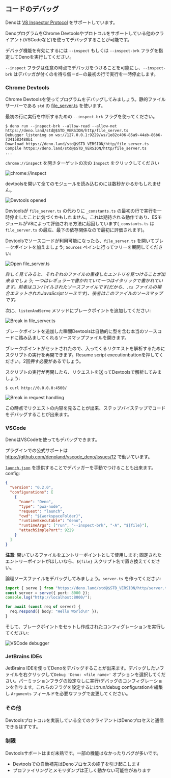 <!-- ## Debugging your code -->
## コードのデバッグ

<!-- Deno supports the [V8 Inspector Protocol](https://v8.dev/docs/inspector). -->
Denoは [V8 Inspector Protocol](https://v8.dev/docs/inspector) をサポートしています。

<!--
It's possible to debug Deno programs using Chrome Devtools or other clients that
support the protocol (eg. VSCode).
-->
DenoプログラムをChrome Devtoolsやプロトコルをサポートしている他のクライアント(VSCodeなど)を使ってデバッグすることが可能です。

<!--
To activate debugging capabilities run Deno with the `--inspect` or
`--inspect-brk` flags.
-->
デバッグ機能を有効にするには `--inspect` もしくは
`--inspect-brk` フラグを指定してDenoを実行してください。

<!--
The `--inspect` flag allows attaching the debugger at any point in time, while
`--inspect-brk` will wait for the debugger to attach and will pause execution on
the first line of code.
-->
`--inspect` フラグは任意の時点でデバッガをつけることを可能にし、`--inspect-brk` はデバッガが付くのを待ち個ーd－の最初の行で実行を一時停止します。

### Chrome Devtools

<!--
Let's try debugging a program using Chrome Devtools. For this, we'll use
[file_server.ts](https://deno.land/std@$STD_VERSION/http/file_server.ts) from
`std`, a static file server.
-->
Chrome Devtoolsを使ってプログラムをデバッグしてみましょう。静的ファイルサーバーである `std` の [file_server.ts](https://deno.land/std@$STD_VERSION/http/file_server.ts) を使います。

<!-- Use the `--inspect-brk` flag to break execution on the first line: -->
最初の行に実行を中断するための `--inspect-brk` フラグを使ってください。

```shell
$ deno run --inspect-brk --allow-read --allow-net https://deno.land/std@$STD_VERSION/http/file_server.ts
Debugger listening on ws://127.0.0.1:9229/ws/1e82c406-85a9-44ab-86b6-7341583480b1
Download https://deno.land/std@$STD_VERSION/http/file_server.ts
Compile https://deno.land/std@$STD_VERSION/http/file_server.ts
...
```

<!-- Open `chrome://inspect` and click `Inspect` next to target: -->
`chrome://inspect` を開きターゲットの次の `Inspect` をクリックしてください

![chrome://inspect](../images/debugger1.jpg)

<!-- It might take a few seconds after opening the Devtools to load all modules. -->
devtoolsを開いて全てのモジュールを読み込むのには数秒かかるかもしれません。

![Devtools opened](../images/debugger2.jpg)

<!--
You might notice that Devtools paused execution on the first line of
`_constants.ts` instead of `file_server.ts`. This is expected behavior and is
caused by the way ES modules are evaluated by V8 (`_constants.ts` is left-most,
bottom-most dependency of `file_server.ts` so it is evaluated first).
-->
Devtoolsが `file_server.ts` の代わりに `_constants.ts` の最初の行で実行を一時停止したことに気づくかもしれません。これは期待される動作であり、ESモジュールがV8によって評価される方法に起因しています(`_constants.ts` は `file_server.ts` の最左、最下の依存関係なので最初に評価されます)。

<!--
At this point all source code is available in the Devtools, so let's open up
`file_server.ts` and add a breakpoint there; go to "Sources" pane and expand the
tree:
-->
Devtoolsでソースコードが利用可能になったら、`file_server.ts` を開いてブレークポイントを加えましょう; `Sources` ペインに行ってツリーを展開してください:

![Open file_server.ts](../images/debugger3.jpg)

<!--
_Looking closely you'll find duplicate entries for each file; one written
regularly and one in italics. The former is compiled source file (so in the case
of `.ts` files it will be emitted JavaScript source), while the latter is a
source map for the file._
-->
_詳しく見てみると、それぞれのファイルの重複したエントリを見つけることが出来るでしょう; 一つはレギュラーで書かれていて一つはイタリックで書かれています。前者はコンパイルされたソースファイルです(だから、`.ts` ファイルの場合エミットされたJavaScriptソースです)、後者はこのファイルのソースマップです。_

<!-- Next, add a breakpoint in the `listenAndServe` method: -->
次に、`listenAndServe` メソッドにブレークポイントを追加してください:

![Break in file_server.ts](../images/debugger4.jpg)

<!--
As soon as we've added the breakpoint Devtools automatically opened up the
source map file, which allows us step through the actual source code that
includes types.
-->
ブレークポイントを追加した瞬間Devtoolsは自動的に型を含む本当のソースコードに踏み込ましてくれるソースマップファイルを開きます。

<!--
Now that we have our breakpoints set, we can resume the execution of our script
so that we might inspect an incoming request. Hit the Resume script execution
button to do so. You might even need to hit it twice!
-->
ブレークポイントがセットされたので、入ってくるリクエストを解析するためにスクリプトの実行を再開できます。Resume script executionbuttonを押してください。2回押す必要があるでしょう。

<!--
Once our script is running again, let's send a request and inspect it in
Devtools:
-->
スクリプトの実行が再開したら、リクエストを送ってDevtoolsで解析してみましょう:

```
$ curl http://0.0.0.0:4500/
```

![Break in request handling](../images/debugger5.jpg)

<!--
At this point we can introspect the contents of the request and go step-by-step
to debug the code.
-->
この時点でリクエストの内容を見ることが出来、ステップバイステップでコードをデバッグすることが出来ます。

### VSCode

<!-- Deno can be debugged using VSCode. -->
DenoはVSCodeを使ってもデバッグできます。

<!--
Official support via the plugin is being worked on -
https://github.com/denoland/vscode_deno/issues/12
-->
プラグインでの公式サポートは https://github.com/denoland/vscode_deno/issues/12 で動いています。

<!--
We can still attach the debugger by manually providing a
[`launch.json`](https://code.visualstudio.com/docs/editor/debugging#_launch-configurations)
config:
-->
[`launch.json`](https://code.visualstudio.com/docs/editor/debugging#_launch-configurations) を提供することでデバッガーを手動でつけることも出来ます。config:

```json
{
  "version": "0.2.0",
  "configurations": [
    {
      "name": "Deno",
      "type": "pwa-node",
      "request": "launch",
      "cwd": "${workspaceFolder}",
      "runtimeExecutable": "deno",
      "runtimeArgs": ["run", "--inspect-brk", "-A", "${file}"],
      "attachSimplePort": 9229
    }
  ]
}
```

<!--
**NOTE**: This uses the file you have open as the entry point; replace `${file}`
with a script name if you want a fixed entry point.
-->
**注意**: 開いているファイルをエントリーポイントとして使用します; 固定されたエントリーポイントがほしいなら、`${file}` スクリプト名で置き換えてください。

<!-- Let's try out debugging a local source file. Create `server.ts`: -->
論理ソースファイルをデバッグしてみましょう。`server.ts` を作ってください:

```ts
import { serve } from "https://deno.land/std@$STD_VERSION/http/server.ts";
const server = serve({ port: 8000 });
console.log("http://localhost:8000/");

for await (const req of server) {
  req.respond({ body: "Hello World\n" });
}
```

<!-- Then we can set a breakpoint, and run the created configuration: -->
そして、ブレークポイントをセットし作成されたコンフィグレーションを実行してください:

![VSCode debugger](../images/debugger7.jpg)

### JetBrains IDEs

<!--
You can debug Deno using your JetBrains IDE by right-clicking the file you want
to debug and selecting the `Debug 'Deno: <file name>'` option. This will create
a run/debug configuration with no permission flags set. To configure these flags
edit the run/debug configuration and modify the `Arguments` field with the
required flags.
-->
JetBrains IDEを使ってDenoをデバッグすることが出来ます。デバッグしたいファイルを右クリックして`Debug 'Deno: <file name>'` オプションを選択してください。パーミッションフラグの設定なしに実行/デバッグのコンフィグレーションを作ります。これらのフラグを設定するにはrun/debug configurationを編集し `Arguments` フィールドを必要なフラグで変更してください。

<!-- ### Other -->
### その他

<!--
Any client that implements the Devtools protocol should be able to connect to a
Deno process.
-->
Devtoolsプロトコルを実装している全てのクライアントはDenoプロセスと通信できるはずです。

<!-- ### Limitations -->
### 制限

<!--
Devtools support is still immature. There is some functionality that is known to
be missing or buggy:
-->
Devtoolsサポートはまだ未熟です。一部の機能はなかったりバグが多いです。

<!--
- autocomplete in Devtools' console causes the Deno process to exit
- profiling and memory dumps might not work correctly
-->
- Devtoolsでの自動補完はDenoプロセスの終了を引き起こします
- プロファイリングとメモリダンプは正しく動かない可能性があります
